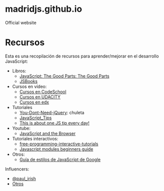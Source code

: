 # madridjs.github.io
Official website

# Recursos
Esta es una recopilación de recursos para aprender/mejorar en el desarrollo JavaScript:

* Libros:
  * [JavaScript: The Good Parts: The Good Parts](http://www.amazon.es/JavaScript-Good-Parts-ebook/dp/B0026OR2ZY/ref=sr_1_1?ie=UTF8&qid=1454058398&sr=8-1&keywords=douglas+crockford)
  * [JSBooks](http://jsbooks.revolunet.com/)
* Cursos en vídeo:
  * [Cursos en CodeSchool](https://www.codeschool.com/paths/javascript)  
  * [Cursos en UDACITY](https://www.udacity.com/courses/web-development)
  * [Cursos en edx](https://www.edx.org/course?search_query=javascript)
* Tutoriales
  *  [You-Dont-Need-jQuery](https://github.com/oneuijs/You-Dont-Need-jQuery): chuleta
  *  [JavaScript_Tips](https://developer.mozilla.org/en-US/docs/JavaScript_Tips)
  *  [This is about one JS tip every day!](https://github.com/loverajoel/jstips)
* Youtube:
  * [JavaScript and the Browser](https://www.youtube.com/watch?v=dibzLw4wPms)
* Tutoriales interactivos:
  * [free-programming-interactive-tutorials](https://github.com/vhf/free-programming-books/blob/master/free-programming-interactive-tutorials-en.md#javascript)
  * [Javascript modules beginners guide](https://medium.freecodecamp.com/javascript-modules-a-beginner-s-guide-783f7d7a5fcc#.rsu9tsc1w)
* Otros:
  * [Guía de estilos de JavaScript de Google](http://google.github.io/styleguide/javascriptguide.xml)
  
Influencers:
* [@paul_irish](paul_irish)
* [Otros](http://github-awards.com/users?country=united+states)
